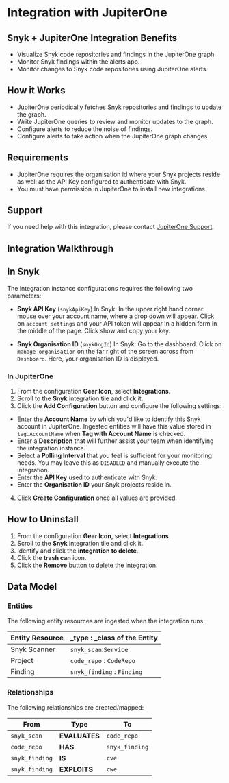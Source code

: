 # Integration with JupiterOne

## Snyk + JupiterOne Integration Benefits

- Visualize Snyk code repositories and findings in the JupiterOne graph.
- Monitor Snyk findings within the alerts app.
- Monitor changes to Snyk code repositories using JupiterOne
  alerts.

## How it Works

- JupiterOne periodically fetches Snyk repositories and findings to update the graph.
- Write JupiterOne queries to review and monitor updates to the graph.
- Configure alerts to reduce the noise of findings.
- Configure alerts to take action when the JupiterOne graph changes.

## Requirements

- JupiterOne requires the organisation id where your Snyk projects reside as well as the 
API Key configured to authenticate with Snyk.
- You must have permission in JupiterOne to install new integrations.

## Support

If you need help with this integration, please contact
[JupiterOne Support](https://support.jupiterone.io).

## Integration Walkthrough

## In Snyk

The integration instance configurations requires the following two parameters:

- **Snyk API Key** (`snykApiKey`) In Snyk: In the upper right hand corner mouse
  over your account name, where a drop down will appear. Click on
  `account settings` and your API token will appear in a hidden form in the
  middle of the page. Click show and copy your key.

- **Snyk Organisation ID** (`snykOrgId`) In Snyk: Go to the dashboard. Click on
  `manage organisation` on the far right of the screen across from `Dashboard`.
  Here, your organisation ID is displayed.

### In JupiterOne

1. From the configuration **Gear Icon**, select **Integrations**.
2. Scroll to the **Snyk** integration tile and click it.
3. Click the **Add Configuration** button and configure the following settings:
- Enter the **Account Name** by which you'd like to identify this Snyk
   account in JupiterOne. Ingested entities will have this value stored in
   `tag.AccountName` when **Tag with Account Name** is checked.
- Enter a **Description** that will further assist your team when identifying
   the integration instance.
- Select a **Polling Interval** that you feel is sufficient for your monitoring
   needs. You may leave this as `DISABLED` and manually execute the integration.
- Enter the **API Key** used to authenticate with Snyk.
- Enter the **Organisation ID** your Snyk projects reside in.
4. Click **Create Configuration** once all values are provided.

## How to Uninstall

1. From the configuration **Gear Icon**, select **Integrations**.
2. Scroll to the **Snyk** integration tile and click it.
3. Identify and click the **integration to delete**.
4. Click the **trash can** icon.
5. Click the **Remove** button to delete the integration.

## Data Model

### Entities

The following entity resources are ingested when the integration runs:

| Entity Resource | \_type : \_class of the Entity |
| --------------- | ------------------------------ |
| Snyk Scanner    | `snyk_scan`:`Service`          |
| Project         | `code_repo` : `CodeRepo`       |
| Finding         | `snyk_finding` : `Finding`     |

### Relationships

The following relationships are created/mapped:

| From           | Type          | To             |
| -------------- | ------------- | -------------- |
| `snyk_scan`    | **EVALUATES** | `code_repo`    |
| `code_repo`    | **HAS**       | `snyk_finding` |
| `snyk_finding` | **IS**        | `cve`          |
| `snyk_finding` | **EXPLOITS**  | `cwe`          |